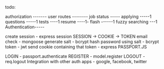 todo:

authorization -------
user routes --------
job status -----
applying -----1
questions -----1
tests ----1
resume ----1-
flash ------1
fuzzy searching ---1
Authentication-----

create session - express session SESSION -> COOKIE -> TOKEN
email check - mongoose
generate salt - bcrypt
hash password using salt - bcrypt
token - jwt
send cookie containing that token - express
PASSPORT.JS

LOGIN - passport.authenticate
REGISTER - model.register
LOGOUT - req.logout
Integration with other auth apps - google, facebook, twitter
